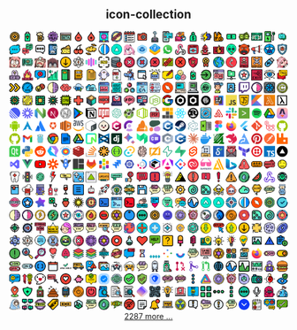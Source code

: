 <div align="center">
    <h2>icon-collection</h2>
    <img src=".github/screenshot.png">
    <br>
    <a href="usr"> 2287 more ...</a>
</div>

